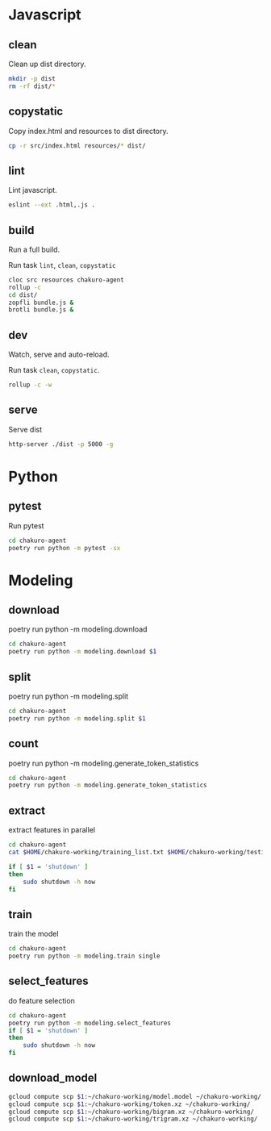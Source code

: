 # Javascript

## clean

Clean up dist directory.

```bash
mkdir -p dist
rm -rf dist/*
```

## copystatic

Copy index.html and resources to dist directory.

```bash
cp -r src/index.html resources/* dist/
```

## lint

Lint javascript.

```bash
eslint --ext .html,.js .
```

## build

Run a full build.

Run task `lint`, `clean`,  `copystatic`

```bash
cloc src resources chakuro-agent
rollup -c
cd dist/
zopfli bundle.js &
brotli bundle.js &
```

## dev

Watch, serve and auto-reload.

Run task `clean`, `copystatic`.

```bash
rollup -c -w
```

## serve

Serve dist

```bash
http-server ./dist -p 5000 -g
```

# Python

## pytest

Run pytest

```bash
cd chakuro-agent
poetry run python -m pytest -sx
```

# Modeling

## download

poetry run python -m modeling.download

```bash
cd chakuro-agent
poetry run python -m modeling.download $1
```

## split

poetry run python -m modeling.split

```bash
cd chakuro-agent
poetry run python -m modeling.split $1
```

## count

poetry run python -m modeling.generate_token_statistics

```bash
cd chakuro-agent
poetry run python -m modeling.generate_token_statistics
```

## extract

extract features in parallel

```bash
cd chakuro-agent
cat $HOME/chakuro-working/training_list.txt $HOME/chakuro-working/testing_list.txt | parallel --progress --eta --memfree 2G --nice 17 poetry run python -m modeling.extract_features {} 1

if [ $1 = 'shutdown' ]
then
	sudo shutdown -h now
fi
```

## train

train the model

```bash
cd chakuro-agent
poetry run python -m modeling.train single
```

## select_features

do feature selection

```bash
cd chakuro-agent
poetry run python -m modeling.select_features
if [ $1 = 'shutdown' ]
then
	sudo shutdown -h now
fi
```

## download_model

```bash
gcloud compute scp $1:~/chakuro-working/model.model ~/chakuro-working/
gcloud compute scp $1:~/chakuro-working/token.xz ~/chakuro-working/
gcloud compute scp $1:~/chakuro-working/bigram.xz ~/chakuro-working/
gcloud compute scp $1:~/chakuro-working/trigram.xz ~/chakuro-working/
```

